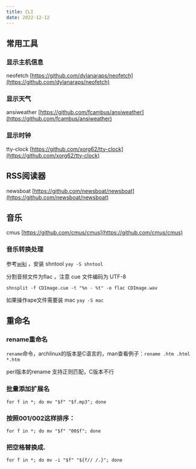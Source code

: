 ```yaml
---
title: CLI
date: 2022-12-12
---
```


## 常用工具

### 显示主机信息

neofetch [https://github.com/dylanaraps/neofetch](https://github.com/dylanaraps/neofetch)

### 显示天气

ansiweather [https://github.com/fcambus/ansiweather](https://github.com/fcambus/ansiweather)

### 显示时钟

tty-clock [https://github.com/xorg62/tty-clock](https://github.com/xorg62/tty-clock)

## RSS阅读器

newsboat [https://github.com/newsboat/newsboat](https://github.com/newsboat/newsboat)

## 音乐

cmus [https://github.com/cmus/cmus](https://github.com/cmus/cmus)

### 音乐转换处理

参考[wiki](https://wiki.archlinux.org/title/CUE_Splitting) ，安装 shntool `yay -S shntool`

分割音频文件为flac ，注意 cue 文件编码为 UTF-8

`shnsplit -f CDImage.cue -t "%n - %t" -o flac CDImage.wav`

如果操作ape文件需要装 mac `yay -S mac`

## 重命名

### rename重命名

`rename`命令，archlinux的版本是C语言的，man查看例子：`rename .htm .html *.htm`

perl版本的rename 支持正则匹配，C版本不行

### 批量添加扩展名

`for f in *; do mv "$f" "$f.mp3"; done`

### 按照001/002这样排序：

`for f in *; do mv "$f" "00$f"; done`

### 把空格替换成.

`for f in *; do mv -i "$f" "${f// /.}"; done`

